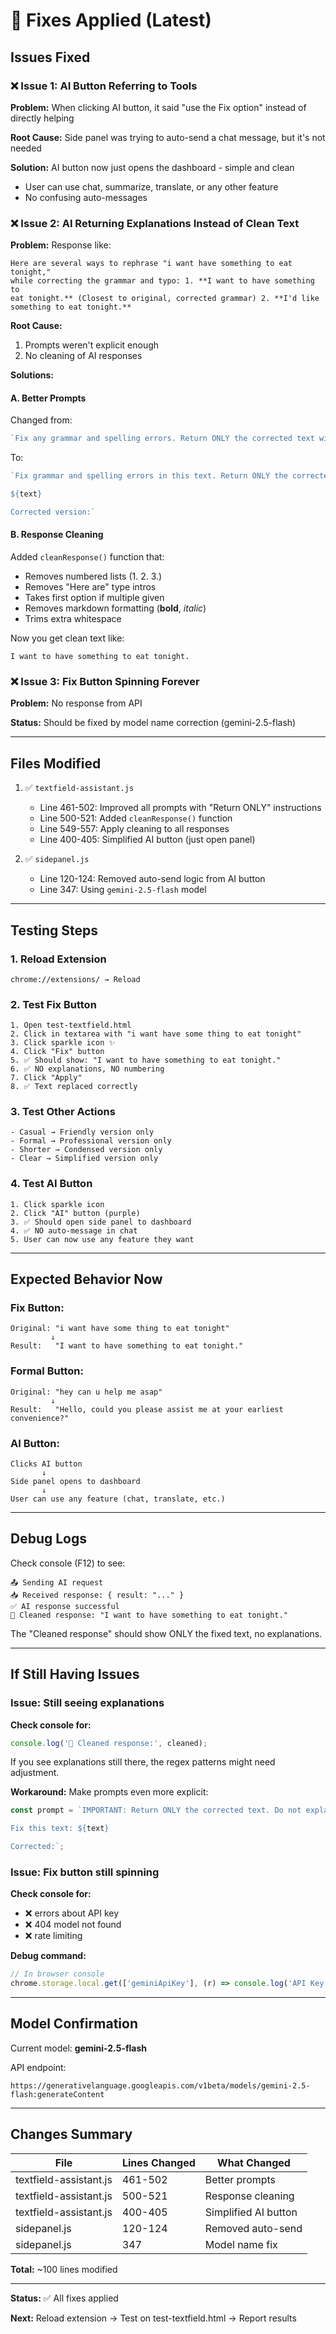 # 🔧 Fixes Applied (Latest)

## Issues Fixed

### ❌ Issue 1: AI Button Referring to Tools
**Problem:** When clicking AI button, it said "use the Fix option" instead of directly helping

**Root Cause:** Side panel was trying to auto-send a chat message, but it's not needed

**Solution:** AI button now just opens the dashboard - simple and clean
- User can use chat, summarize, translate, or any other feature
- No confusing auto-messages

### ❌ Issue 2: AI Returning Explanations Instead of Clean Text
**Problem:** Response like:
```
Here are several ways to rephrase "i want have something to eat tonight," 
while correcting the grammar and typo: 1. **I want to have something to 
eat tonight.** (Closest to original, corrected grammar) 2. **I'd like 
something to eat tonight.**
```

**Root Cause:** 
1. Prompts weren't explicit enough
2. No cleaning of AI responses

**Solutions:**

#### A. Better Prompts
Changed from:
```javascript
`Fix any grammar and spelling errors. Return ONLY the corrected text without explanations:\n\n${text}`
```

To:
```javascript
`Fix grammar and spelling errors in this text. Return ONLY the corrected text, no explanations, no options, no numbering:

${text}

Corrected version:`
```

#### B. Response Cleaning
Added `cleanResponse()` function that:
- Removes numbered lists (1. 2. 3.)
- Removes "Here are" type intros
- Takes first option if multiple given
- Removes markdown formatting (**bold**, *italic*)
- Trims extra whitespace

Now you get clean text like:
```
I want to have something to eat tonight.
```

### ❌ Issue 3: Fix Button Spinning Forever
**Problem:** No response from API

**Status:** Should be fixed by model name correction (gemini-2.5-flash)

---

## Files Modified

1. ✅ `textfield-assistant.js`
   - Line 461-502: Improved all prompts with "Return ONLY" instructions
   - Line 500-521: Added `cleanResponse()` function
   - Line 549-557: Apply cleaning to all responses
   - Line 400-405: Simplified AI button (just open panel)

2. ✅ `sidepanel.js`
   - Line 120-124: Removed auto-send logic from AI button
   - Line 347: Using `gemini-2.5-flash` model

---

## Testing Steps

### 1. Reload Extension
```
chrome://extensions/ → Reload
```

### 2. Test Fix Button
```
1. Open test-textfield.html
2. Click in textarea with "i want have some thing to eat tonight"
3. Click sparkle icon ✨
4. Click "Fix" button
5. ✅ Should show: "I want to have something to eat tonight."
6. ✅ NO explanations, NO numbering
7. Click "Apply"
8. ✅ Text replaced correctly
```

### 3. Test Other Actions
```
- Casual → Friendly version only
- Formal → Professional version only  
- Shorter → Condensed version only
- Clear → Simplified version only
```

### 4. Test AI Button
```
1. Click sparkle icon
2. Click "AI" button (purple)
3. ✅ Should open side panel to dashboard
4. ✅ NO auto-message in chat
5. User can now use any feature they want
```

---

## Expected Behavior Now

### Fix Button:
```
Original: "i want have some thing to eat tonight"
         ↓
Result:   "I want to have something to eat tonight."
```

### Formal Button:
```
Original: "hey can u help me asap"
         ↓
Result:   "Hello, could you please assist me at your earliest convenience?"
```

### AI Button:
```
Clicks AI button
       ↓
Side panel opens to dashboard
       ↓
User can use any feature (chat, translate, etc.)
```

---

## Debug Logs

Check console (F12) to see:
```
📤 Sending AI request
📥 Received response: { result: "..." }
✅ AI response successful
🧹 Cleaned response: "I want to have something to eat tonight."
```

The "Cleaned response" should show ONLY the fixed text, no explanations.

---

## If Still Having Issues

### Issue: Still seeing explanations
**Check console for:**
```javascript
console.log('🧹 Cleaned response:', cleaned);
```

If you see explanations still there, the regex patterns might need adjustment.

**Workaround:** Make prompts even more explicit:
```javascript
const prompt = `IMPORTANT: Return ONLY the corrected text. Do not explain. Do not number. Do not give options.

Fix this text: ${text}

Corrected:`;
```

### Issue: Fix button still spinning
**Check console for:**
- ❌ errors about API key
- ❌ 404 model not found  
- ❌ rate limiting

**Debug command:**
```javascript
// In browser console
chrome.storage.local.get(['geminiApiKey'], (r) => console.log('API Key:', r.geminiApiKey ? 'SET ✅' : 'NOT SET ❌'));
```

---

## Model Confirmation

Current model: **gemini-2.5-flash**

API endpoint:
```
https://generativelanguage.googleapis.com/v1beta/models/gemini-2.5-flash:generateContent
```

---

## Changes Summary

| File | Lines Changed | What Changed |
|------|---------------|--------------|
| textfield-assistant.js | 461-502 | Better prompts |
| textfield-assistant.js | 500-521 | Response cleaning |
| textfield-assistant.js | 400-405 | Simplified AI button |
| sidepanel.js | 120-124 | Removed auto-send |
| sidepanel.js | 347 | Model name fix |

**Total:** ~100 lines modified

---

**Status:** ✅ All fixes applied

**Next:** Reload extension → Test on test-textfield.html → Report results
